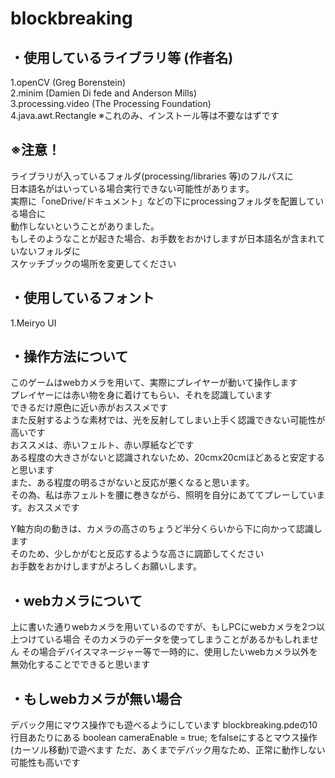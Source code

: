 # blockbreaking

## ・使用しているライブラリ等 (作者名)
1.openCV                (Greg Borenstein)  
2.minim                 (Damien Di fede and Anderson Mills)  
3.processing.video      (The Processing Foundation)  
4.java.awt.Rectangle    ※これのみ、インストール等は不要なはずです  


## ※注意！
ライブラリが入っているフォルダ(processing/libraries 等)のフルパスに  
日本語名がはいっている場合実行できない可能性があります。  
実際に「oneDrive/ドキュメント」などの下にprocessingフォルダを配置している場合に  
動作しないということがありました。  
もしそのようなことが起きた場合、お手数をおかけしますが日本語名が含まれていないフォルダに  
スケッチブックの場所を変更してください  


## ・使用しているフォント
1.Meiryo UI


## ・操作方法について
このゲームはwebカメラを用いて、実際にプレイヤーが動いて操作します  
プレイヤーには赤い物を身に着けてもらい、それを認識しています  
できるだけ原色に近い赤がおススメです  
また反射するような素材では、光を反射してしまい上手く認識できない可能性が高いです  
おススメは、赤いフェルト、赤い厚紙などです  
ある程度の大きさがないと認識されないため、20cmx20cmほどあると安定すると思います  
また、ある程度の明るさがないと反応が悪くなると思います。  
その為、私は赤フェルトを腰に巻きながら、照明を自分にあててプレーしています。おススメです  

Y軸方向の動きは、カメラの高さのちょうど半分くらいから下に向かって認識します  
そのため、少しかがむと反応するような高さに調節してください  
お手数をおかけしますがよろしくお願いします。  


## ・webカメラについて
上に書いた通りwebカメラを用いているのですが、もしPCにwebカメラを2つ以上つけている場合
そのカメラのデータを使ってしまうことがあるかもしれません
その場合デバイスマネージャー等で一時的に、使用したいwebカメラ以外を無効化することでできると思います


## ・もしwebカメラが無い場合
デバック用にマウス操作でも遊べるようにしています
blockbreaking.pdeの10行目あたりにある
boolean cameraEnable = true;
をfalseにするとマウス操作(カーソル移動)で遊べます
ただ、あくまでデバック用なため、正常に動作しない可能性も高いです
 
